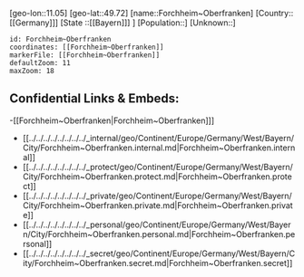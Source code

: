 ﻿---
location: [49.72,11.05]
mapzoom: [7,12] 
mapmarker: city 
type: City
tags:
- geo/City


SpocWebEntityId: 30212
isDeleted: false
confidential: public

---
[geo-lon::11.05]
[geo-lat::49.72]
[name::Forchheim~Oberfranken]
[Country::[[Germany]]]
[State ::[[Bayern]]] ]
[Population::]
[Unknown::]


```leaflet
id: Forchheim~Oberfranken
coordinates: [[Forchheim~Oberfranken]]
markerFile: [[Forchheim~Oberfranken]]
defaultZoom: 11 
maxZoom: 18
```


## Confidential Links & Embeds: 
-[[Forchheim~Oberfranken|Forchheim~Oberfranken]]] 
- [[../../../../../../../../_internal/geo/Continent/Europe/Germany/West/Bayern/City/Forchheim~Oberfranken.internal.md|Forchheim~Oberfranken.internal]] 
- [[../../../../../../../../_protect/geo/Continent/Europe/Germany/West/Bayern/City/Forchheim~Oberfranken.protect.md|Forchheim~Oberfranken.protect]] 
- [[../../../../../../../../_private/geo/Continent/Europe/Germany/West/Bayern/City/Forchheim~Oberfranken.private.md|Forchheim~Oberfranken.private]] 
- [[../../../../../../../../_personal/geo/Continent/Europe/Germany/West/Bayern/City/Forchheim~Oberfranken.personal.md|Forchheim~Oberfranken.personal]] 
- [[../../../../../../../../_secret/geo/Continent/Europe/Germany/West/Bayern/City/Forchheim~Oberfranken.secret.md|Forchheim~Oberfranken.secret]] 
